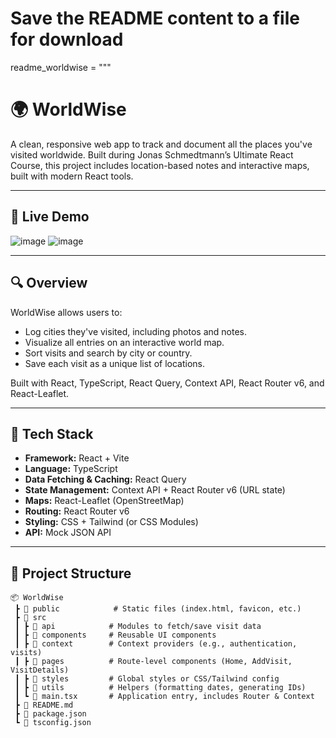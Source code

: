 # Save the README content to a file for download

readme_worldwise = """
# 🌍 WorldWise

A clean, responsive web app to track and document all the places you've visited worldwide. Built during Jonas Schmedtmann’s Ultimate React Course, this project includes location-based notes and interactive maps, built with modern React tools.

---

## 🎯 Live Demo

![image](https://github.com/user-attachments/assets/6dc90a7f-eaa3-445c-b857-dc755dd007bc)
![image](https://github.com/user-attachments/assets/f6e370ec-667e-4aaf-862b-302e9f42a20a)

---

## 🔍 Overview

WorldWise allows users to:

- Log cities they've visited, including photos and notes.
- Visualize all entries on an interactive world map.
- Sort visits and search by city or country.
- Save each visit as a unique list of locations.

Built with React, TypeScript, React Query, Context API, React Router v6, and React-Leaflet.

---

## 🧰 Tech Stack

- **Framework:** React + Vite  
- **Language:** TypeScript  
- **Data Fetching & Caching:** React Query  
- **State Management:** Context API + React Router v6 (URL state)  
- **Maps:** React-Leaflet (OpenStreetMap)  
- **Routing:** React Router v6  
- **Styling:** CSS + Tailwind (or CSS Modules)  
- **API:** Mock JSON API

---

## 📁 Project Structure

```plaintext
📦 WorldWise
 ┣ 📂 public            # Static files (index.html, favicon, etc.)
 ┣ 📂 src
 ┃ ┣ 📂 api            # Modules to fetch/save visit data
 ┃ ┣ 📂 components     # Reusable UI components
 ┃ ┣ 📂 context        # Context providers (e.g., authentication, visits)
 ┃ ┣ 📂 pages          # Route-level components (Home, AddVisit, VisitDetails)
 ┃ ┣ 📂 styles         # Global styles or CSS/Tailwind config
 ┃ ┣ 📂 utils          # Helpers (formatting dates, generating IDs)
 ┃ ┗ 📜 main.tsx       # Application entry, includes Router & Context
 ┣ 📜 README.md
 ┣ 📜 package.json
 ┗ 📜 tsconfig.json
